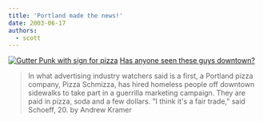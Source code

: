 ```yaml
---
title: 'Portland made the news!'
date: 2003-06-17
authors:
  - scott
---
```


[![Gutter Punk with sign for pizza](/images/pizzagutterpunk.jpg)](http://apnews.excite.com/article/20030617/D7RNIJIG3.html)
[Has anyone seen these guys downtown?](http://apnews.excite.com/article/20030617/D7RNIJIG3.html)

> In what advertising industry watchers said is a first, a Portland pizza company, Pizza Schmizza, has hired homeless people off downtown sidewalks to take part in a guerrilla marketing campaign. They are paid in pizza, soda and a few dollars. "I think it's a fair trade," said Schoeff, 20.
> by Andrew Kramer
